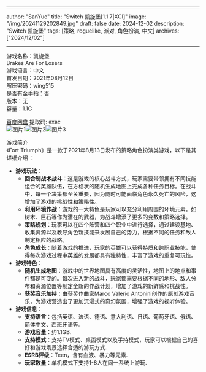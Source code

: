 
---
author: "SanYue"
title: "Switch 凯旋堡[1.1.7|XCI]"
image: "/img/20241129202849.jpg"
draft: false
date: 2024-12-02
description: "Switch 凯旋堡"
tags: [策略, roguelike, 派对, 角色扮演, 中文]
archives: ["2024/12/02"]

---

游戏名称：凯旋堡   
Brakes Are For Losers    
游戏语言：中文  
首发日期：2021年08月12日  
解压密码：wing515  
是否有金手指：否  
版本：无   
容量：1.1G

[百度网盘](https://pan.baidu.com/s/1x6muBMEXJx3MeCDFC7ONdA) 提取码: axac  
![图片1](/img/8e6875.jpg)![图片2](/img/ea0db7.jpg)![图片3](/img/1a4144.jpg)  

游戏简介  
《Fort Triumph》是一款于2021年8月13日发布的策略角色扮演类游戏，以下是其详细介绍 ：
- **游戏玩法**：
    - **回合制战术战斗**：这是游戏的核心战斗方式，玩家需要带领拥有不同技能组合的英雄队伍，在方格状的随机生成地图上完成各种任务目标。在战斗中，每一个决策都至关重要，因为随时可能面临角色永久死亡的风险，这增加了游戏的挑战性和策略性。
    - **利用环境作战**：游戏的一大特色是玩家可以充分利用周围的环境元素，如树木、巨石等作为潜在的武器，为战斗增添了更多的变数和策略选择。
    - **策略规划**：玩家可以在四个阵营和四个职业中进行选择，通过建设基地、收集资源以及教导角色新技能来发展自己的势力，根据不同的任务和敌人制定相应的战略。
    - **角色成长**：随着游戏的推进，玩家的英雄可以获得特质和跨职业技能，使得每次游戏过程中英雄的发展都具有独特性，丰富了游戏的重复可玩性。
- **游戏特色**：
    - **随机生成地图**：游戏中的世界地图具有高度的灵活性，地图上的地点和事件都是可变的。每次进入新的战斗，玩家都需要根据不同的地形、敌人分布和资源位置等制定全新的作战计划，增加了游戏的新鲜感和挑战性。
    - **获奖音乐加持**：由获奖作曲家Marco Valerio Antonini创作的原创游戏音乐，为游戏营造出了更加沉浸式的奇幻氛围，增强了游戏的视听体验。
- **游戏信息**：
    - **支持语言**：包括英语、法语、德语、意大利语、日语、葡萄牙语、俄语、简体中文、西班牙语等.
    - **游戏容量**：约1.1GB.
    - **支持模式**：支持TV模式、桌面模式以及手持模式，玩家可以根据自己的喜好和游戏场景选择合适的游玩方式.
    - **ESRB评级**：Teen，含有血液、暴力等元素.
    - **玩家数量**：单机模式下支持1-8人在同一系统上游玩.
 
